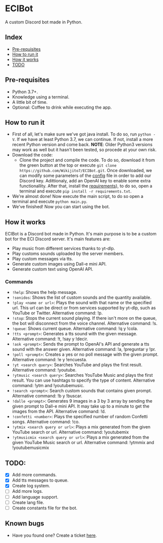 # ECIBot
A custom Discord bot made in Python.

## Index
* [Pre-requisites](https://github.com/Wikijito7/ECIBot#pre-requisites)
* [How to run it](https://github.com/Wikijito7/ECIBot#how-to-run-it)
* [How it works](https://github.com/Wikijito7/ECIBot#how-it-works)
* [TODO](https://github.com/Wikijito7/ECIBot#todo)

## Pre-requisites
* Python 3.7+.
* Knowledge using a terminal.
* A little bit of time.
* Optional: Coffee to drink while executing the app.

## How to run it
* First of all, let's make sure we've got java install. To do so, run `python -V`. If we have at least Python 3.7, we can continue. If not, install a more recent Python version and come back. 
**NOTE**: Older Python3 versions may work as well but it hasn't been tested, so procede at your own risk.
* Download the code:
    * Clone the project and compile the code. To do so, download it from the green button at the top or execute `git clone https://github.com/Wikijito7/ECIBot.git`. Once downloaded, we can modify some parameters of the [config](https://github.com/Wikijito7/ECIBot/blob/main/data/keys.json) file in order to add our Discord key. Adittionaly, add an OpenAI key to enable some extra functionallity. After that, install the [requirements](https://github.com/Wikijito7/ECIBot/blob/main/requirements.txt)), to do so, open a terminal and execute `pip install -r requirements.txt`.
* We're almost done! Now execute the main script, to do so open a terminal and execute `python main.py`.
* We've finished! Now you can start using the bot.

## How it works

ECIBot is a Discord bot made in Python. It's main purpose is to be a custom bot for the ECI Discord server. It's main features are:

* Play music from different services thanks to yt-dlp.
* Play customs sounds uploaded by the server members.
* Play custom messages via tts.
* Generate custom images using Dall-e mini API.
* Generate custom text using OpenAI API.

### Commands
* `!help`: Shows the help message.
* `!sonidos`: Shows the list of custom sounds and the quantity available.
* `!play <name or url>`: Plays the sound with that name or the specified url. This url can be direct or from services supported by yt-dlp, such as YouTube or Twitter. Alternative command: !p.
* `!stop`: Stops the current sound playing. If there isn't more on the queue, the bot will disconnect from the voice channel. Alternative command: !s. 
* `!queue`: Shows current queue. Alternative command: !q y !cola.
* `!tts <prompt>`: Generates a tts sound with the given message. Alternative command: !t, !say y !decir.
* `!ask <prompt>`: Sends the prompt to OpenAI's API and generate a tts sound with the answer given. Alternative command: !a, !preguntar y !pr.
* `!poll <prompt>`: Creates a yes or no poll message with the given prompt. Alternative command: !e y !encuesta.
* `!yt <search query>`: Searches YouTube and plays the first result. Alternative command: !youtube.
* `!ytmusic <search query>`: Searches YouTube Music and plays the first result. You can use hashtags to specify the type of content. Alternative command: !ytm and !youtubemusic.
* `!search <prompt>`: Search custom sounds that contains given prompt. Alternative command: !b y !buscar.
* `!dalle <prompt>`: Generates 9 images in a 3 by 3 array by sending the given prompt to Dall-e mini API. It may take up to a minute to get the images from the API. Alternative command: !d.
* `!confetti <number>`: Plays the specified number of random Confetti songs. Alternative command: !co.
* `!ytmix <search query or url>`: Plays a mix generated from the given YouTube search or url. Alternative command: !youtubemix
* `!ytmusicmix <search query or url>`: Plays a mix generated from the given YouTube Music search or url. Alternative command: !ytmmix and !youtubemusicmix 

## TODO:
* [X] Add more commands.
* [X] Add tts messages to queue.
* [X] Create log system.
* [ ] Add more logs.
* [ ] Add language support.
* [ ] Create lang file.
* [ ] Create constants file for the bot.

## Known bugs
* Have you found one? Create a ticket [here](https://github.com/Wikijito7/ECIBot/issues).
